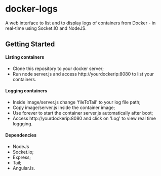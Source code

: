 # docker-logs
A web interface to list and to display logs of containers from Docker - in real-time using Socket.IO and NodeJS.

## Getting Started

#### Listing containers

- Clone this repository to your docker server;
- Run node server.js and access http://yourdockerip:8080 to list your containers.

#### Logging containers

- Inside image/server.js change 'fileToTail' to your log file path;
- Copy image/server.js inside the container image;
- Use forever to start the container server.js automatically after boot;
- Access http://yourdockerip:8080 and click on 'Log' to view real time loggging.

#### Dependencies

- NodeJs
- Socket.io;
- Express;
- Tail;
- AngularJs.
